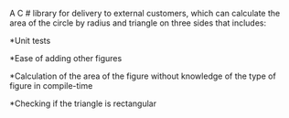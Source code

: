 A C #  library for delivery to external customers, which can calculate the area of the circle by radius and triangle on three sides that includes:

*Unit tests

*Ease of adding other figures

*Calculation of the area of the figure without knowledge of the type of figure in compile-time

*Checking if the triangle is rectangular
